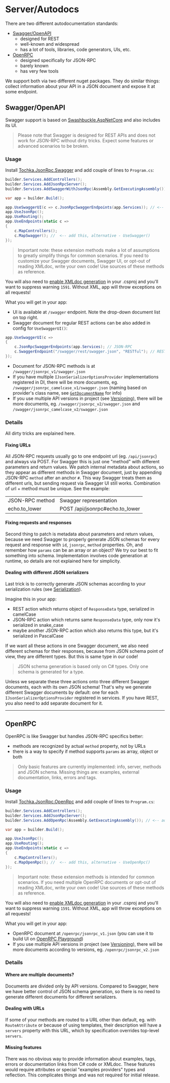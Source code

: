 # Server/Autodocs

There are two different autodocumentation standards:

* [Swagger/OpenAPI](https://swagger.io/)
  * designed for REST
  * well-known and widespread
  * has a lot of tools, libraries, code generators, UIs, etc.
* [OpenRPC](https://open-rpc.org/)
  * designed specifically for JSON-RPC
  * barely known
  * has very few tools

We support both via two different nuget packages. They do similar things: collect information about your API in a JSON document and expose it at some endpoint.

## Swagger/OpenAPI

Swagger support is based on [Swashbuckle.AspNetCore](https://github.com/domaindrivendev/Swashbuckle.AspNetCore) and also includes its UI.

> Please note that Swagger is designed for REST APIs and does not work for JSON-RPC without dirty tricks. Expect some features or advanced scenarios to be broken.

### Usage

Install [Tochka.JsonRpc.Swagger](https://www.nuget.org/packages/Tochka.JsonRpc.Swagger/) and add couple of lines to `Program.cs`:

```cs
builder.Services.AddControllers();
builder.Services.AddJsonRpcServer();
builder.Services.AddSwaggerWithJsonRpc(Assembly.GetExecutingAssembly()); // <-- add this

var app = builder.Build();

app.UseSwaggerUI(c => c.JsonRpcSwaggerEndpoints(app.Services)); // <-- add this if you also need UI
app.UseJsonRpc();
app.UseRouting();
app.UseEndpoints(static c =>
{
    c.MapControllers();
    c.MapSwagger(); //  <-- add this, alternative - UseSwagger()
});
```

> Important note: these extension methods make a lot of assumptions to greatly simplify things for common scenarios. If you need to customize your Swagger documents, Swagger UI, or opt-out of reading XMLdoc, write your own code! Use sources of these methods as reference.

You will also need to [enable XMLdoc generation](https://docs.microsoft.com/en-us/dotnet/csharp/codedoc) in your .csproj and you'll want to suppress warning `1591`. Without XML, app will throw exceptions on all requests!

What you will get in your app:

* UI is available at `/swagger` endpoint. Note the drop-down document list on top right.
* Swagger document for regular REST actions can be also added in config for `UseSwaggerUI()`:
```cs
app.UseSwaggerUI(c =>
{
    c.JsonRpcSwaggerEndpoints(app.Services); // JSON-RPC
    c.SwaggerEndpoint("/swagger/rest/swagger.json", "RESTful"); // REST
});
```
* Document for JSON-RPC methods is at `/swagger/jsonrpc_v1/swagger.json`
* If you have multiple `IJsonSerializerOptionsProvider` implementations registered in DI, there will be more documents, eg. `/swagger/jsonrpc_camelcase_v1/swagger.json` (naming based on provider's class name, see [`GetDocumentName`](https://github.com/tochka-public/Tochka.JsonRpc/blob/master/src/Tochka.JsonRpc.ApiExplorer/Utils.cs) for info)
* If you use multiple API versions in project (see [Versioning](versioning)), there will be more documents, eg. `/swagger/jsonrpc_v2/swagger.json` and `/swagger/jsonrpc_camelcase_v2/swagger.json`

### Details

All dirty tricks are explained here.

#### Fixing URLs

All JSON-RPC requests usually go to one endpoint url (eg. `/api/jsonrpc`) and always via POST. For Swagger this is just one "method" with different parameters and return values.
We patch internal metadata about actions, so they appear as different methods in Swagger document, just by appending JSON-RPC `method` after an anchor `#`.
This way Swagger treats them as different urls, but sending request via Swagger UI still works. Combination of url + method must be unique.
See the example:

<table>
<tr>
    <td>
        JSON-RPC method
    </td>
    <td>
        Swagger representation
    </td>
</tr>
<tr>
    <td>
        echo.to_lower
    </td>
    <td>
        POST /api/jsonrpc#echo.to_lower
    </td>
</tr>
</table>

#### Fixing requests and responses

Second thing to patch is metadata about parameters and return values, because we need Swagger to properly generate JSON schemas for every request and response with `id`, `jsonrpc`, `method` properties. Oh, and remember how `params` can be an array or an object? We try our best to fit something into schema. Implementation involves code generation at runtime, so details are not explained here for simplicity.

#### Dealing with different JSON serializers

Last trick is to correctly generate JSON schemas according to your serialization rules (see [Serialization](serialization)).

Imagine this in your app:

* REST action which returns object of `ResponseData` type, serialized in camelCase
* JSON-RPC action which returns same `ResponseData` type, only now it's serialized in snake_case
* maybe another JSON-RPC action which also returns this type, but it's serialized in PascalCase

If we want all these actions in one Swagger document, we also need different schemas for their responses, because from JSON schema point of view, they are different types. But this is same type in our code!

> JSON schema generation is based only on C# types. Only one schema is generated for a type.

Unless we separate these three actions onto three different Swagger documents, each with its own JSON schema! That's why we generate different Swagger documents by default: one for each `IJsonSerializerOptionsProvider` registered in services. If you have REST, you also need to add separate document for it.

---

## OpenRPC

OpenRPC is like Swagger but handles JSON-RPC specifics better:

* methods are recognized by actual `method` property, not by URLs
* there is a way to specify if method supports `params` as array, object or both

> Only basic features are currently implemented: info, server, methods and JSON schema. Missing things are: examples, external documentation, links, errors and tags.

### Usage

Install [Tochka.JsonRpc.OpenRpc](https://www.nuget.org/packages/Tochka.JsonRpc.OpenRpc/) and add couple of lines to `Program.cs`:

```cs
builder.Services.AddControllers();
builder.Services.AddJsonRpcServer();
builder.Services.AddOpenRpc(Assembly.GetExecutingAssembly()); // <-- add this

var app = builder.Build();

app.UseJsonRpc();
app.UseRouting();
app.UseEndpoints(static c =>
{
    c.MapControllers();
    c.MapOpenRpc(); //  <-- add this, alternative - UseOpenRpc()
});
```

> Important note: these extension methods is intended for common scenarios. If you need multiple OpenRPC documents or opt-out of reading XMLdoc, write your own code! Use sources of these methods as reference.

You will also need to [enable XMLdoc generation](https://docs.microsoft.com/en-us/dotnet/csharp/codedoc) in your .csproj and you'll want to suppress warning `1591`. Without XML, app will throw exceptions on all requests!

What you will get in your app:

* OpenRPC document at `/openrpc/jsonrpc_v1.json` (you can use it to build UI on [OpenRPC Playground](https://playground.open-rpc.org/))
* If you use multiple API versions in project (see [Versioning](versioning)), there will be more documents according to versions, eg. `/openrpc/jsonrpc_v2.json`

### Details

#### Where are multiple documents?

Documents are divided only by API versions. Compared to Swagger, here we have better control of JSON schema generation, so there is no need to generate different documents for different serializers.

#### Dealing with URLs

If some of your methods are routed to a URL other than default, eg. with `RouteAttribute` or because of using templates, their description will have a `servers` property with this URL, which by specification overrides top-level `servers`.

#### Missing features

There was no obvious way to provide information about examples, tags, errors or documentation links from C# code or XMLdoc. These features would require attributes or special "examples providers" types and reflection. This complicates things and was not required for initial release.
